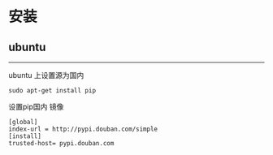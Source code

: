 # 安装


## ubuntu

---------

ubuntu 上设置源为国内

```
sudo apt-get install pip

```

设置pip国内 镜像

```
[global]
index-url = http://pypi.douban.com/simple
[install]
trusted-host= pypi.douban.com
```
